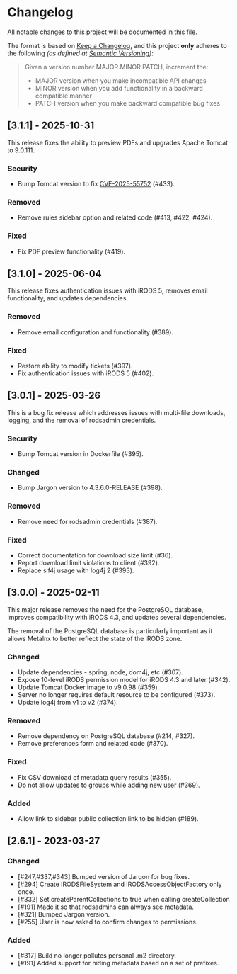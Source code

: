 # Changelog

All notable changes to this project will be documented in this file.

The format is based on [Keep a Changelog](https://keepachangelog.com/en/1.1.0/),
and this project **only** adheres to the following _(as defined at [Semantic Versioning](https://semver.org/spec/v2.0.0.html))_:

> Given a version number MAJOR.MINOR.PATCH, increment the:
> 
> - MAJOR version when you make incompatible API changes
> - MINOR version when you add functionality in a backward compatible manner
> - PATCH version when you make backward compatible bug fixes

## [3.1.1] - 2025-10-31

This release fixes the ability to preview PDFs and upgrades Apache Tomcat to 9.0.111.

### Security

- Bump Tomcat version to fix [CVE-2025-55752](https://nvd.nist.gov/vuln/detail/CVE-2025-55752) (#433).

### Removed

- Remove rules sidebar option and related code (#413, #422, #424).

### Fixed

- Fix PDF preview functionality (#419).

## [3.1.0] - 2025-06-04

This release fixes authentication issues with iRODS 5, removes email functionality, and updates dependencies.

### Removed

- Remove email configuration and functionality (#389).

### Fixed

- Restore ability to modify tickets (#397).
- Fix authentication issues with iRODS 5 (#402).

## [3.0.1] - 2025-03-26

This is a bug fix release which addresses issues with multi-file downloads, logging, and the removal of rodsadmin credentials.

### Security

- Bump Tomcat version in Dockerfile (#395).

### Changed

- Bump Jargon version to 4.3.6.0-RELEASE (#398).

### Removed

- Remove need for rodsadmin credentials (#387).

### Fixed

- Correct documentation for download size limit (#36).
- Report download limit violations to client (#392).
- Replace slf4j usage with log4j 2 (#393).

## [3.0.0] - 2025-02-11

This major release removes the need for the PostgreSQL database, improves compatibility with iRODS 4.3, and updates several dependencies.

The removal of the PostgreSQL database is particularly important as it allows Metalnx to better reflect the state of the iRODS zone.

### Changed

- Update dependencies - spring, node, dom4j, etc (#307).
- Expose 10-level iRODS permission model for iRODS 4.3 and later (#342).
- Update Tomcat Docker image to v9.0.98 (#359).
- Server no longer requires default resource to be configured (#373).
- Update log4j from v1 to v2 (#374).

### Removed

- Remove dependency on PostgreSQL database (#214, #327).
- Remove preferences form and related code (#370).

### Fixed

- Fix CSV download of metadata query results (#355).
- Do not allow updates to groups while adding new user (#369).

### Added

- Allow link to sidebar public collection link to be hidden (#189).

## [2.6.1] - 2023-03-27

### Changed

- [#247,#337,#343] Bumped version of Jargon for bug fixes.
- [#294] Create IRODSFileSystem and IRODSAccessObjectFactory only once.
- [#332] Set createParentCollections to true when calling createCollection
- [#191] Made it so that rodsadmins can always see metadata.
- [#321] Bumped Jargon version.
- [#255] User is now asked to confirm changes to permissions.

### Added

- [#317] Build no longer pollutes personal .m2 directory.
- [#191] Added support for hiding metadata based on a set of prefixes.

